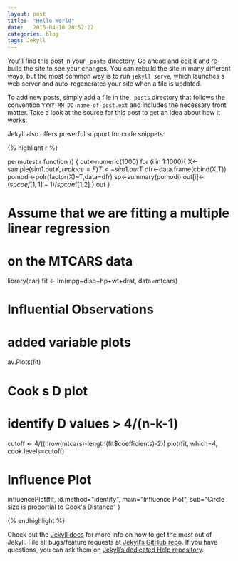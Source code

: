 ```yaml
---
layout: post
title:  "Hello World"
date:   2015-04-10 20:52:22
categories: blog
tags: Jekyll
---
```

You’ll find this post in your `_posts` directory. Go ahead and edit it and re-build the site to see your changes. You can rebuild the site in many different ways, but the most common way is to run `jekyll serve`, which launches a web server and auto-regenerates your site when a file is updated.

To add new posts, simply add a file in the `_posts` directory that follows the convention `YYYY-MM-DD-name-of-post.ext` and includes the necessary front matter. Take a look at the source for this post to get an idea about how it works.

Jekyll also offers powerful support for code snippets:

{% highlight r %}

permutest.r
function () 
{
out<-numeric(1000)
for (i in 1:1000){
X<-sample(sim1.out$Y,replace=F)
T<-sim1.out$T
dfr<-data.frame(cbind(X,T))
pomodi<-polr(factor(X)~T,data=dfr)
sp<-summary(pomodi)
out[i]<-(sp$coef[1,1]-1)/sp$coef[1,2]
}
out
}
# Assume that we are fitting a multiple linear regression
# on the MTCARS data
library(car)
fit <- lm(mpg~disp+hp+wt+drat, data=mtcars)
# Influential Observations
# added variable plots 
av.Plots(fit)
# Cook s D plot
# identify D values > 4/(n-k-1) 
cutoff <- 4/((nrow(mtcars)-length(fit$coefficients)-2)) 
plot(fit, which=4, cook.levels=cutoff)
# Influence Plot 
influencePlot(fit,	id.method="identify", main="Influence Plot", sub="Circle size is proportial to Cook's Distance" )

{% endhighlight %}

Check out the [Jekyll docs][jekyll] for more info on how to get the most out of Jekyll. File all bugs/feature requests at [Jekyll’s GitHub repo][jekyll-gh]. If you have questions, you can ask them on [Jekyll’s dedicated Help repository][jekyll-help].

[jekyll]:      http://jekyllrb.com
[jekyll-gh]:   https://github.com/jekyll/jekyll
[jekyll-help]: https://github.com/jekyll/jekyll-help
